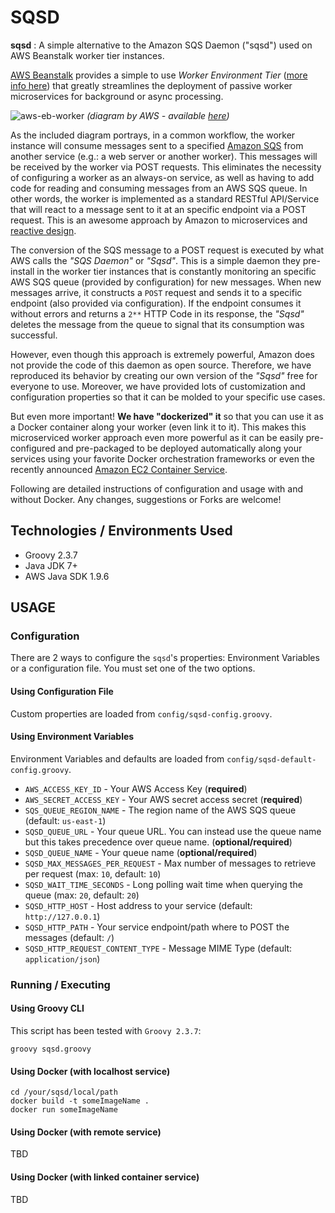 # SQSD #

**sqsd** : A simple alternative to the Amazon SQS Daemon ("sqsd") used on AWS Beanstalk worker tier instances.

[AWS Beanstalk](http://aws.amazon.com/elasticbeanstalk/) provides a simple to use *Worker Environment Tier* 
([more info here](http://docs.aws.amazon.com/elasticbeanstalk/latest/dg/using-features-managing-env-tiers.html)) that greatly streamlines the deployment of passive worker microservices for background or async processing. 

![aws-eb-worker](http://docs.aws.amazon.com/elasticbeanstalk/latest/dg/images/aeb-messageflow-worker.png)
*(diagram by AWS - available [here](http://aws.amazon.com/elasticbeanstalk/))*

As the included diagram portrays, in a common workflow, the worker instance will consume messages sent to a specified [Amazon SQS](http://aws.amazon.com/documentation/sqs/) from another service (e.g.: a web server or another worker). This messages will be received by the worker via POST requests. This eliminates the necessity of configuring a worker as an always-on service, as well as having to add code for reading and consuming messages from an AWS SQS queue. In other words, the worker is implemented as a standard RESTful API/Service that will react to a message sent to it at an specific endpoint via a POST request. This is an awesome approach by Amazon to microservices and [reactive design](www.reactivemanifesto.org/).

The conversion of the SQS message to a POST request is executed by what AWS calls the *"SQS Daemon"* or *"Sqsd"*. This is a simple daemon they pre-install in the worker tier instances that is constantly monitoring an specific AWS SQS queue (provided by configuration) for new messages. When new messages arrive, it constructs a `POST` request and sends it to a specific endpoint (also provided via configuration). If the endpoint consumes it without errors and returns a `2**` HTTP Code in its response, the *"Sqsd"* deletes the message from the queue to signal that its consumption was successful.

However, even though this approach is extremely powerful, Amazon does not provide the code of this daemon as open source. Therefore, we have reproduced its behavior by creating our own version of the *"Sqsd"* free for everyone to use. Moreover, we have provided lots of customization and configuration properties so that it can be molded to your specific use cases.

But even more important! **We have "dockerized" it** so that you can use it as a Docker container along your worker (even link it to it). This makes this microserviced worker approach even more powerful as it can be easily pre-configured and pre-packaged to be deployed automatically along your services using your favorite Docker orchestration frameworks or even the recently announced [Amazon EC2 Container Service](http://aws.amazon.com/ecs/).

Following are detailed instructions of configuration and usage with and without Docker. Any changes, suggestions or Forks are welcome!

## Technologies / Environments Used ##
- Groovy 2.3.7 
- Java JDK 7+ 
- AWS Java SDK 1.9.6

## USAGE ##

### Configuration ###
There are 2 ways to configure the `sqsd`'s properties: Environment Variables or a configuration file. You must set one of the two options.

#### Using Configuration File ####
Custom properties are loaded from `config/sqsd-config.groovy`.

#### Using Environment Variables ####
Environment Variables and defaults are loaded from `config/sqsd-default-config.groovy`.

- `AWS_ACCESS_KEY_ID` - Your AWS Access Key (**required**)
- `AWS_SECRET_ACCESS_KEY` - Your AWS secret access secret (**required**)
- `SQS_QUEUE_REGION_NAME` - The region name of the AWS SQS queue (default: `us-east-1`)
- `SQSD_QUEUE_URL` - Your queue URL. You can instead use the queue name but this takes precedence over queue name. (**optional/required**)
- `SQSD_QUEUE_NAME` - Your queue name (**optional/required**)
- `SQSD_MAX_MESSAGES_PER_REQUEST` - Max number of messages to retrieve per request (max: `10`, default: `10`)
- `SQSD_WAIT_TIME_SECONDS` - Long polling wait time when querying the queue (max: `20`, default: `20`)
- `SQSD_HTTP_HOST` - Host address to your service (default: `http://127.0.0.1`)
- `SQSD_HTTP_PATH` - Your service endpoint/path where to POST the messages (default: `/`)
- `SQSD_HTTP_REQUEST_CONTENT_TYPE` - Message MIME Type (default: `application/json`)

### Running / Executing ### 

#### Using Groovy CLI ####
This script has been tested with `Groovy 2.3.7`:

    groovy sqsd.groovy

#### Using Docker (with localhost service) #### 

    cd /your/sqsd/local/path
	docker build -t someImageName .
	docker run someImageName

#### Using Docker (with remote service) ####
TBD

#### Using Docker (with linked container service) ####
TBD

